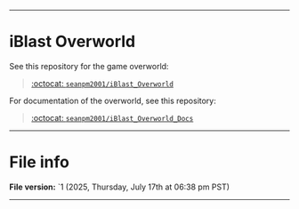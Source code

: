 
***

# iBlast Overworld

See this repository for the game overworld:

> [:octocat: `seanpm2001/iBlast_Overworld`](https://github.com/seanpm2001/iBlast_Overworld/)

For documentation of the overworld, see this repository:

> [:octocat: `seanpm2001/iBlast_Overworld_Docs`](https://github.com/seanpm2001/iBlast_Overworld_Docs/)

***

# File info

**File version:** `1 (2025, Thursday, July 17th at 06:38 pm PST)

***
